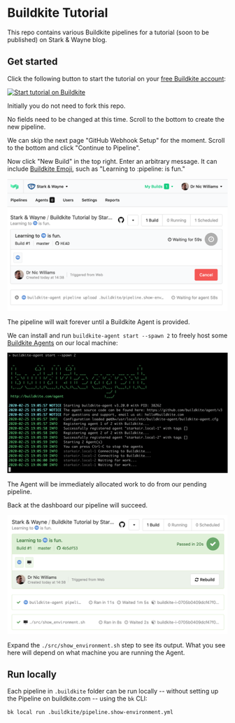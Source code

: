# Buildkite Tutorial

This repo contains various Buildkite pipelines for a tutorial (soon to be published) on Stark & Wayne blog.

## Get started

Click the following button to start the tutorial on your [free Buildkite account](https://buildkite.com/pricing):

[![Start tutorial on Buildkite](https://buildkite.com/button.svg)](https://buildkite.com/new)

Initially you do not need to fork this repo.

No fields need to be changed at this time. Scroll to the bottom to create the new pipeline.

We can skip the next page "GitHub Webhook Setup" for the moment. Scroll to the bottom and click "Continue to Pipeline".

Now click "New Build" in the top right. Enter an arbitrary message. It can include [Buildkite Emoji](https://github.com/buildkite/emojis), such as "Learning to :pipeline: is fun."

![no-agents](images/buildkite-first-build-no-agents.png)

The pipeline will wait forever until a Buildkite Agent is provided.

We can install and run `buildkite-agent start --spawn 2` to freely host some [Buildkite Agents](buildkite.com/agent) on our local machine:

![buildkite-agent start](images/buildkite-agent-start-local-spawn-2.png)

The Agent will be immediately allocated work to do from our pending pipeline.

Back at the dashboard our pipeline will succeed.

![build-success](images/buildkite-show-environment-success.png)

Expand the `./src/show_environment.sh` step to see its output. What you see here will depend on what machine you are running the Agent.

## Run locally

Each pipeline in `.buildkite` folder can be run locally -- without setting up the Pipeline on buildkite.com -- using the `bk` CLI:

```plain
bk local run .buildkite/pipeline.show-environment.yml
```
